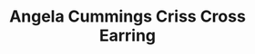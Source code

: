 ---
title: Angela Cummings Criss Cross Earring
description: |
  Silvery South Sea Pearls are wreathed in rows of Diamonds that extend slightly like graceful branches in these statement button earrings.

  12.8 - 12.2mm South Sea Pearl Buttons with 4.75 carats of White Diamonds, set in Platinum and 18K White Gold.
specs: |
  Pair of South Sea Pearl Buttons 12.8 - 12.2mm set in Platinum/ 18K WG with 44 Diamonds = 4.75ct
images:
  - angela-cummings-for-assael-criss-cross-earring.png
category: Angela Cummings
order: 13
tags:
  - earrings
---
